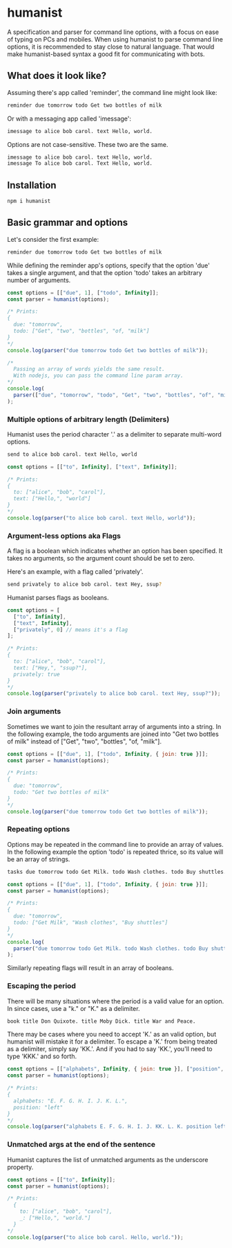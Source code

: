 # humanist

A specification and parser for command line options, with a focus on ease of typing on PCs and mobiles. When using humanist to parse command line options, it is recommended to stay close to natural language. That would make humanist-based syntax a good fit for communicating with bots.

## What does it look like?

Assuming there's app called 'reminder', the command line might look like:

```bash
reminder due tomorrow todo Get two bottles of milk
```

Or with a messaging app called 'imessage':

```bash
imessage to alice bob carol. text Hello, world.
```

Options are not case-sensitive. These two are the same.

```bash
imessage to alice bob carol. text Hello, world.
imessage To alice bob carol. Text Hello, world.
```

## Installation

```bash
npm i humanist
```

## Basic grammar and options

Let's consider the first example:

```bash
reminder due tomorrow todo Get two bottles of milk
```

While defining the reminder app's options, specify that the option 'due' takes a single argument, and that the option 'todo' takes an arbitrary number of arguments.

```javascript
const options = [["due", 1], ["todo", Infinity]];
const parser = humanist(options);

/* Prints:
{
  due: "tomorrow",
  todo: ["Get", "two", "bottles", "of, "milk"]
}
*/
console.log(parser("due tomorrow todo Get two bottles of milk"));

/*
  Passing an array of words yields the same result.
  With nodejs, you can pass the command line param array.
*/
console.log(
  parser(["due", "tomorrow", "todo", "Get", "two", "bottles", "of", "milk"])
);
```

### Multiple options of arbitrary length (Delimiters)

Humanist uses the period character '.' as a delimiter to separate multi-word options.

```bash
send to alice bob carol. text Hello, world
```

```javascript
const options = [["to", Infinity], ["text", Infinity]];

/* Prints:
{
  to: ["alice", "bob", "carol"],
  text: ["Hello,", "world"]
}
*/
console.log(parser("to alice bob carol. text Hello, world"));
```

### Argument-less options aka Flags

A flag is a boolean which indicates whether an option has been specified. It takes no arguments, so the argument count should be set to zero.

Here's an example, with a flag called 'privately'.

```bash
send privately to alice bob carol. text Hey, ssup?
```

Humanist parses flags as booleans.

```javascript
const options = [
  ["to", Infinity],
  ["text", Infinity],
  ["privately", 0] // means it's a flag
];

/* Prints:
{
  to: ["alice", "bob", "carol"],
  text: ["Hey,", "ssup?"],
  privately: true
}
*/
console.log(parser("privately to alice bob carol. text Hey, ssup?"));
```

### Join arguments

Sometimes we want to join the resultant array of arguments into a string. In the following example, the todo arguments are joined into "Get two bottles of milk" instead of ["Get", "two", "bottles", "of, "milk"].

```javascript
const options = [["due", 1], ["todo", Infinity, { join: true }]];
const parser = humanist(options);

/* Prints:
{
  due: "tomorrow",
  todo: "Get two bottles of milk"
}
*/
console.log(parser("due tomorrow todo Get two bottles of milk"));
```

### Repeating options

Options may be repeated in the command line to provide an array of values. In the following example the option 'todo' is repeated thrice, so its value will be an array of strings.

```bash
tasks due tomorrow todo Get Milk. todo Wash clothes. todo Buy shuttles.
```

```javascript
const options = [["due", 1], ["todo", Infinity, { join: true }]];
const parser = humanist(options);

/* Prints:
{
  due: "tomorrow",
  todo: ["Get Milk", "Wash clothes", "Buy shuttles"]
}
*/
console.log(
  parser("due tomorrow todo Get Milk. todo Wash clothes. todo Buy shuttles.")
);
```

Similarly repeating flags will result in an array of booleans.

### Escaping the period

There will be many situations where the period is a valid value for an option.
In since cases, use a "k." or "K." as a delimiter. 

```bash
book title Don Quixote. title Moby Dick. title War and Peace.
```

There may be cases where you need to accept 'K.' as an valid option, but humanist will mistake it for a delimiter. To escape a 'K.' from being treated as a delimiter, simply say 'KK.'. And if you had to say 'KK.', you'll need to type 'KKK.' and so forth.

```javascript
const options = [["alphabets", Infinity, { join: true }], ["position", 1]];
const parser = humanist(options);

/* Prints:
{
  alphabets: "E. F. G. H. I. J. K. L.",
  position: "left"
}
*/
console.log(parser("alphabets E. F. G. H. I. J. KK. L. K. position left"));
```

### Unmatched args at the end of the sentence

Humanist captures the list of unmatched arguments as the underscore property.

```javascript
const options = [["to", Infinity]];
const parser = humanist(options);

/* Prints:
  {
    to: ["alice", "bob", "carol"],
    _: ["Hello,", "world."]
  }
*/
console.log(parser("to alice bob carol. Hello, world."));
```

